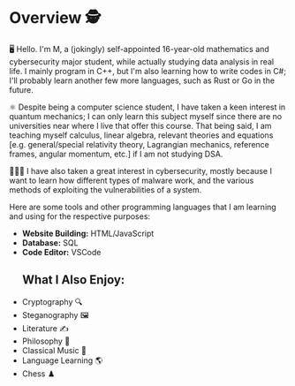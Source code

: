 <!DOCTYPE HTML>
<html>
  <body>
    <h1>Overview 🕵️</h1>
    <p>🖥️ Hello. I'm M, a (jokingly) self-appointed 16-year-old mathematics and cybersecurity major student, while actually studying data analysis in real life. I mainly program in C++, but I'm also learning how to write codes in C#; I'll probably learn another few more languages, such as Rust or Go in the future.</p>
    <p>⚛️ Despite being a computer science student, I have taken a keen interest in quantum mechanics; I can only learn this subject myself since there are no universities near where I live that offer this course. That being said, I am teaching myself calculus, linear algebra, relevant theories and equations [e.g. general/special relativity theory, Lagrangian mechanics, reference frames, angular momentum, etc.] if I am not studying DSA.</p>
    <p>👨🏻‍💻 I have also taken a great interest in cybersecurity, mostly because I want to learn how different types of malware work, and the various methods of exploiting the vulnerabilities of a system. </p>
    <p>Here are some tools and other programming languages that I am learning and using for the respective purposes:</p>
<ul>
  <li><b>Website Building:</b> HTML/JavaScript</li>
  <li><b>Database:</b> SQL</li> 
  <li><b>Code Editor:</b> VSCode</li>

  <h2>What I Also Enjoy:</h2>
  <li>Cryptography 🔍</li>
  <li>Steganography 🖼️</li>
  <li>Literature ✍️</li>
  <li>Philosophy 🧠</li>
  <li>Classical Music 🎹</li>
  <li>Language Learning 🌎</li>
  <li>Chess ♟️</li>
  </body>
</html>
